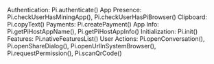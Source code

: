 Authentication: Pi.authenticate()
App Presence: Pi.checkUserHasMiningApp(), Pi.checkUserHasPiBrowser()
Clipboard: Pi.copyText()
Payments: Pi.createPayment()
App Info: Pi.getPiHostAppName(), Pi.getPiHostAppInfo()
Initialization: Pi.init()
Features: Pi.nativeFeaturesList()
User Actions: Pi.openConversation(), Pi.openShareDialog(), Pi.openUrlInSystemBrowser(), Pi.requestPermission(), Pi.scanQrCode()